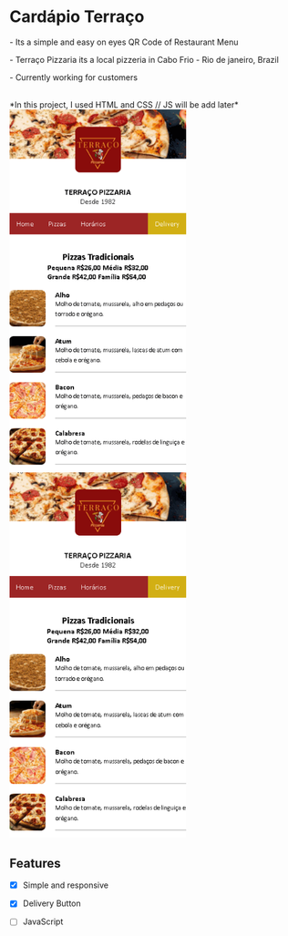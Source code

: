 # Cardápio Terraço

<p> - Its a simple and easy on eyes QR Code of Restaurant Menu </p>
<p> - Terraço Pizzaria its a local pizzeria in Cabo Frio - Rio de janeiro, Brazil </p>
<p> - Currently working for customers</p><br>
<a> *In this project, I used HTML and CSS // JS will be add later* </a>
<img style="width: 310px" src="images/gifhover1.gif">
<img style="width: 310px" src="images/deliverygif1.gif"><br>

## Features

- [X] Simple and responsive
- [X] Delivery Button 
- [ ] JavaScript


